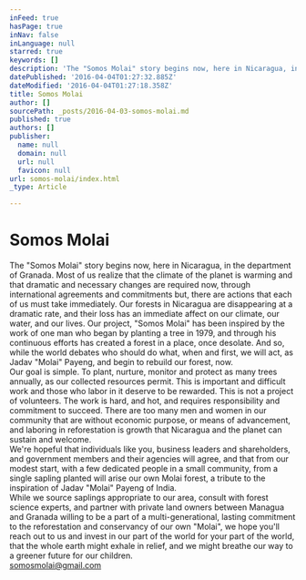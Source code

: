 ```yaml
---
inFeed: true
hasPage: true
inNav: false
inLanguage: null
starred: true
keywords: []
description: 'The "Somos Molai" story begins now, here in Nicaragua, in the department of Granada. Most of us realize that the climate of the planet is warming and that dramatic and necessary changes are required now, through international agreements and commitments but, there are actions that each of us must take immediately. Our forests in Nicaragua are disappearing at a dramatic rate, and their loss has an immediate affect on our climate, our water, and our lives. Our project, "Somos Molai” has been inspired by the work of one man who began by planting a tree in 1979, and through his continuous efforts has created a forest in a place, once desolate. And so, while the world debates who should do what, when and first, we will act, as Jadav “Molai” Payeng, and begin to rebuild our forest, now.Our goal is simple. To plant, nurture, monitor and protect as many trees annually, as our collected resources permit. This is important and difficult work and those who labor in it deserve to be rewarded. This is not a project of volunteers. The work is hard, and hot, and requires responsibility and commitment to succeed. There are too many men and women in our community that are without economic purpose, or means of advancement, and laboring in reforestation is growth that Nicaragua and the planet can sustain and welcome. We’re hopeful that individuals like you, business leaders and shareholders, and government members and their agencies will agree, and that from our modest start, with a few dedicated people in a small community, from a single sapling planted will arise our own Molai forest, a tribute to the inspiration of Jadav “Molai” Payeng of India.While we source saplings appropriate to our area, consult with forest science experts, and partner with private land owners between Managua and Granada willing to be a part of a multi-generational, lasting commitment to the reforestation and conservancy of our own “Molai”, we hope you’ll reach out to us and invest in our part of the world for your part of the world, that the whole earth might exhale in response and we might breathe our way to a greener future for our children.somosmolai@gmail.com'
datePublished: '2016-04-04T01:27:32.885Z'
dateModified: '2016-04-04T01:27:18.358Z'
title: Somos Molai
author: []
sourcePath: _posts/2016-04-03-somos-molai.md
published: true
authors: []
publisher:
  name: null
  domain: null
  url: null
  favicon: null
url: somos-molai/index.html
_type: Article

---
```

# Somos Molai

The "Somos Molai" story begins now, here in Nicaragua, in the department of Granada. Most of us realize that the climate of the planet is warming and that dramatic and necessary changes are required now, through international agreements and commitments but, there are actions that each of us must take immediately. Our forests in Nicaragua are disappearing at a dramatic rate, and their loss has an immediate affect on our climate, our water, and our lives. Our project, "Somos Molai" has been inspired by the work of one man who began by planting a tree in 1979, and through his continuous efforts has created a forest in a place, once desolate. And so, while the world debates who should do what, when and first, we will act, as Jadav "Molai" Payeng, and begin to rebuild our forest, now.  
Our goal is simple. To plant, nurture, monitor and protect as many trees annually, as our collected resources permit. This is important and difficult work and those who labor in it deserve to be rewarded. This is not a project of volunteers. The work is hard, and hot, and requires responsibility and commitment to succeed. There are too many men and women in our community that are without economic purpose, or means of advancement, and laboring in reforestation is growth that Nicaragua and the planet can sustain and welcome.   
We're hopeful that individuals like you, business leaders and shareholders, and government members and their agencies will agree, and that from our modest start, with a few dedicated people in a small community, from a single sapling planted will arise our own Molai forest, a tribute to the inspiration of Jadav "Molai" Payeng of India.  
While we source saplings appropriate to our area, consult with forest science experts, and partner with private land owners between Managua and Granada willing to be a part of a multi-generational, lasting commitment to the reforestation and conservancy of our own "Molai", we hope you'll reach out to us and invest in our part of the world for your part of the world, that the whole earth might exhale in relief, and we might breathe our way to a greener future for our children.  
[somosmolai@gmail.com][0]

[0]: mailto:somosmolai@gmail.com